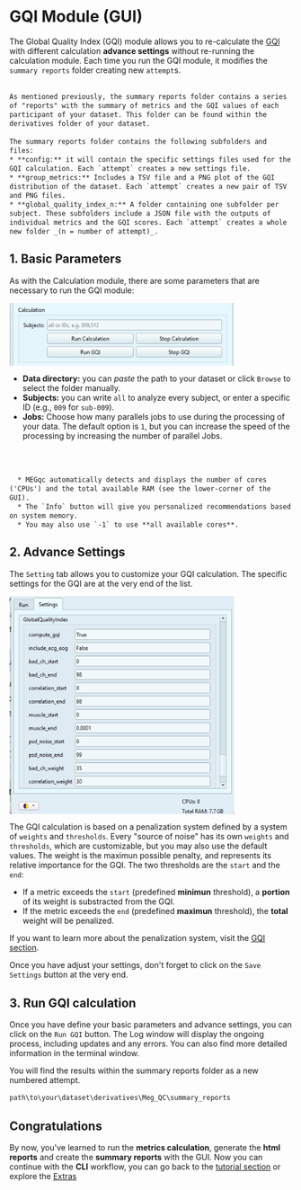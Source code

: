 #  GQI Module (GUI)

The Global Quality Index (GQI) module allows you to re-calculate the [GQI](../extra/gqi.md) with different calculation **advance settings** without re-running the calculation module. Each time you run the GQI module, it modifies the `summary reports` folder creating new `attempt`s.  

```{dropdown} What can you find in the Summary Reports

As mentioned previously, the summary reports folder contains a series of "reports" with the summary of metrics and the GQI values of each participant of your dataset. This folder can be found within the derivatives folder of your dataset.

The summary reports folder contains the following subfolders and files:
* **config:** it will contain the specific settings files used for the GQI calculation. Each `attempt` creates a new settings file.
* **group_metrics:** Includes a TSV file and a PNG plot of the GQI distribution of the dataset. Each `attempt` creates a new pair of TSV and PNG files.
* **global_quality_index_n:** A folder containing one subfolder per subject. These subfolders include a JSON file with the outputs of individual metrics and the GQI scores. Each `attempt` creates a whole new folder _(n = number of attempt)_.

```
## 1. Basic Parameters

As with the Calculation module, there are some parameters that are necessary to run the GQI module:

<img src="../static/gqi/gqi_gui.png" alt="gqi_gui" width="400px" align="center">

* **Data directory:** you can *paste* the path to your dataset or click `Browse` to select the folder manually.
* **Subjects:** you can write `all` to analyze every subject, or enter a specific ID (e.g., `009` for `sub-009`).
* **Jobs:** Choose how many parallels jobs to use during the processing of your data. The default option is `1`, but you can increase the speed of the processing by increasing the number of parallel Jobs.

<br>

```{dropdown} How do I know the right amount of parallel Jobs?

  * MEGqc automatically detects and displays the number of cores ('CPUs') and the total available RAM (see the lower-corner of the GUI).
  * The `Info` button will give you personalized recommendations based on system memory.
  * You may also use `-1` to use **all available cores**. 

```

## 2. Advance Settings
The `Setting` tab allows you to customize your GQI calculation. The specific settings for the GQI are at the very end of the list. 

<img src="../static/gqi/gqi_settings.png" alt="gqi_settings" width="400px" align="center">

The GQI calculation is based on a penalization system defined by a system of `weights` and `thresholds`. Every "source of noise" has its own `weights` and `thresholds`, which are customizable, but you may also use the default values. The weight is the maximun possible penalty, and represents its relative importance for the GQI. The two thresholds are the `start` and the `end`:
- If a metric exceeds the `start` (predefined **minimun** threshold), a **portion** of its weight is substracted from the GQI.
- If the metric exceeds the `end` (predefined **maximun** threshold), the **total** weight will be penalized.

If you want to learn more about the penalization system, visit the [GQI section](../extra/gqi.md).

Once you have adjust your settings, don't forget to click on the `Save Settings` button at the very end. 

## 3. Run GQI calculation
Once you have define your basic parameters and advance settings, you can click on the `Run GQI` button. The Log window will display the ongoing process, including updates and any errors. You can also find more detailed information in the terminal window.

You will find the results within the summary reports folder as a new numbered attempt.

```bash
path\to\your\dataset\derivatives\Meg_QC\summary_reports
```

## Congratulations

By now, you've learned to run the **metrics calculation**, generate the **html reports** and create the **summary reports** with the GUI.
Now you can continue with the **CLI** workflow, you can go back to the [tutorial section](../book/tutorial.md) or explore the [Extras](../book/extra.md)




